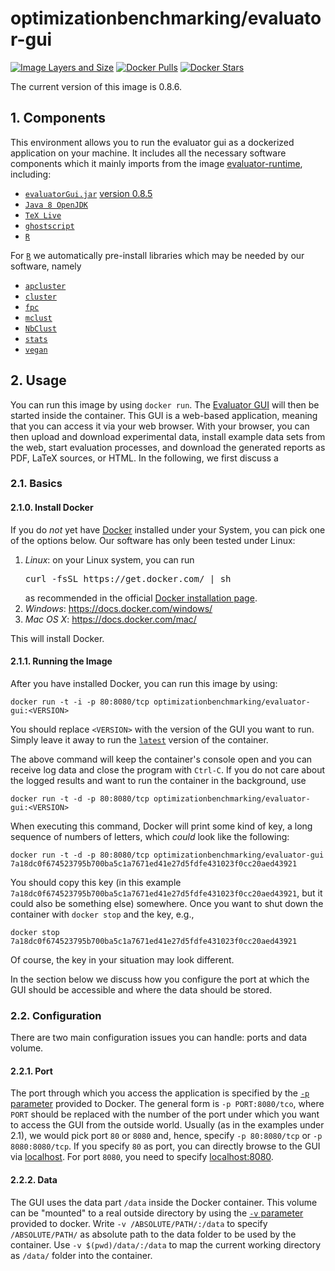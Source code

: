 # optimizationbenchmarking/evaluator-gui

[![Image Layers and Size](https://imagelayers.io/badge/optimizationbenchmarking/evaluator-gui:latest.svg)](https://imagelayers.io/?images=optimizationbenchmarking%2Fevaluator-gui:latest)
[![Docker Pulls](https://img.shields.io/docker/pulls/optimizationbenchmarking/evaluator-gui.svg)](https://hub.docker.com/r/optimizationbenchmarking/evaluator-gui/)
[![Docker Stars](https://img.shields.io/docker/stars/optimizationbenchmarking/evaluator-gui.svg)](https://hub.docker.com/r/optimizationbenchmarking/evaluator-gui/)

The current version of this image is 0.8.6.

## 1. Components

This environment allows you to run the evaluator gui as a dockerized application on your machine. It includes all the necessary software components which it mainly imports from the image [evaluator-runtime](https://hub.docker.com/r/optimizationbenchmarking/evaluator-runtime/), including:

- [`evaluatorGui.jar`](https://github.com/optimizationBenchmarking/evaluator-gui/) [version 0.8.5](https://github.com/optimizationBenchmarking/evaluator-gui/releases/download/0.8.5/evaluatorGui.jar)
- [`Java 8 OpenJDK`](http://openjdk.java.net/projects/jdk8/)
- [`TeX Live`](http://www.tug.org/texlive/)
- [`ghostscript`](http://ghostscript.com/)
- [`R`](https://www.r-project.org/)

For [`R`](https://www.r-project.org/) we automatically pre-install libraries which may be needed by our software, namely

- [`apcluster`](https://cran.r-project.org/web/packages/apcluster/index.html)
- [`cluster`](https://cran.r-project.org/web/packages/cluster/index.html)
- [`fpc`](https://cran.r-project.org/web/packages/fpc/index.html)
- [`mclust`](https://cran.r-project.org/web/packages/mclust/index.html)
- [`NbClust`](https://cran.r-project.org/web/packages/NbClust/NbClust.pdf)
- [`stats`](http://stat.ethz.ch/R-manual/R-patched/library/stats/html/stats-package.html)
- [`vegan`](https://cran.r-project.org/web/packages/vegan/index.html)


## 2. Usage

You can run this image by using `docker run`. The [Evaluator GUI](https://github.com/optimizationBenchmarking/evaluator-gui/) will then be started inside the container. This GUI is a web-based application, meaning that you can access it via your web browser. With your browser, you can then upload and download experimental data, install example data sets from the web, start evaluation processes, and download the generated reports as PDF, LaTeX sources, or HTML. In the following, we first discuss a  

### 2.1. Basics

#### 2.1.0. Install Docker

If you do *not* yet have [Docker](http://www.docker.com/) installed under your System, you can pick one of the options below. Our software has only been tested under Linux:

<ol>
<li><em>Linux</em>: on your Linux system, you can run
<pre>curl -fsSL https://get.docker.com/ | sh</pre>    
as recommended in the official <a href="https://docs.docker.com/linux/step_one/">Docker installation page</a>.</li>
<li><em>Windows</em>: <a href="https://docs.docker.com/windows/">https://docs.docker.com/windows/</a></li>
<li><em>Mac OS X</em>: <a href="https://docs.docker.com/mac/">https://docs.docker.com/mac/</a></li>
</ol>
This will install Docker. 

#### 2.1.1. Running the Image

After you have installed Docker, you can run this image by using:

    docker run -t -i -p 80:8080/tcp optimizationbenchmarking/evaluator-gui:<VERSION>
  
You should replace `<VERSION>` with the version of the GUI you want to run. Simply leave it away to run the [`latest`](https://hub.docker.com/r/optimizationbenchmarking/evaluator-gui/tags/) version of the container.
  
The above command will keep the container's console open and you can receive log data and close the program with `Ctrl-C`. If you do not care about the logged results and want to run the container in the background, use

    docker run -t -d -p 80:8080/tcp optimizationbenchmarking/evaluator-gui:<VERSION>
    
When executing this command, Docker will print some kind of key, a long sequence of numbers of letters, which *could* look like the following:

    docker run -t -d -p 80:8080/tcp optimizationbenchmarking/evaluator-gui
    7a18dc0f674523795b700ba5c1a7671ed41e27d5fdfe431023f0cc20aed43921

You should copy this key (in this example `7a18dc0f674523795b700ba5c1a7671ed41e27d5fdfe431023f0cc20aed43921`, but it could also be something else) somewhere. Once you want to shut down the container with `docker stop` and the key, e.g.,
 
    docker stop 7a18dc0f674523795b700ba5c1a7671ed41e27d5fdfe431023f0cc20aed43921
    
Of course, the key in your situation may look different.

In the section below we discuss how you configure the port at which the GUI should be accessible and where the data should be stored.
    
### 2.2. Configuration

There are two main configuration issues you can handle: ports and data volume.

#### 2.2.1. Port

The port through which you access the application is specified by the [`-p` parameter](http://docs.docker.com/engine/reference/run/#expose-incoming-ports) provided to Docker. The general form is `-p PORT:8080/tco`, where `PORT` should be replaced with the number of the port under which you want to access the GUI from the outside world. Usually (as in the examples under 2.1), we would pick port `80` or `8080` and, hence, specify  `-p 80:8080/tcp` or `-p 8080:8080/tcp`. If you specify `80` as port, you can directly browse to the GUI via [localhost](http://localhost). For port `8080`, you need to specify [localhost:8080](http://localhost:8080).


#### 2.2.2. Data

The GUI uses the data part `/data` inside the Docker container. This volume can be "mounted" to a real outside directory by using the [`-v` parameter](https://docs.docker.com/engine/userguide/containers/dockervolumes#mount-a-host-directory-as-a-data-volume) provided to docker. Write `-v /ABSOLUTE/PATH/:/data` to specify `/ABSOLUTE/PATH/` as absolute path to the data folder to be used by the container. Use `-v $(pwd)/data/:/data` to map the current working directory as `/data/` folder into the container.